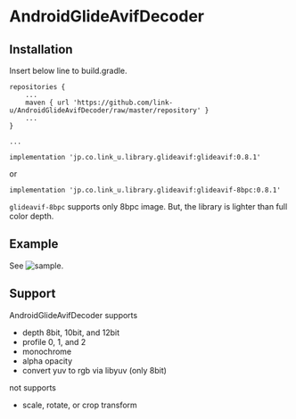 # AndroidGlideAvifDecoder

## Installation

Insert below line to build.gradle.
```
repositories {
    ...
    maven { url 'https://github.com/link-u/AndroidGlideAvifDecoder/raw/master/repository' }
    ...
}

...

implementation 'jp.co.link_u.library.glideavif:glideavif:0.8.1'
```

or
```
implementation 'jp.co.link_u.library.glideavif:glideavif-8bpc:0.8.1'
```

`glideavif-8bpc` supports only 8bpc image. But, the library is lighter than full color depth.

## Example

See ![sample](app/src/main/java/jp/co/link_u/library/glideavif/sample).

## Support

AndroidGlideAvifDecoder supports
- depth 8bit, 10bit, and 12bit
- profile 0, 1, and 2
- monochrome
- alpha opacity
- convert yuv to rgb via libyuv (only 8bit)

not supports
- scale, rotate, or crop transform
